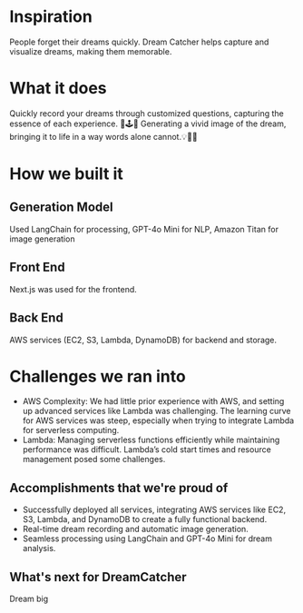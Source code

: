 # Inspiration
People forget their dreams quickly. Dream Catcher helps capture and visualize dreams, making them memorable.

# What it does
Quickly record your dreams through customized questions, capturing the essence of each experience. 🌙🕹️🌠
Generating a vivid image of the dream, bringing it to life in a way words alone cannot.💡💎🎥

# How we built it
## Generation Model
Used LangChain for processing, GPT-4o Mini for NLP, Amazon Titan for image generation

## Front End
Next.js was used for the frontend.

## Back End
AWS services (EC2, S3, Lambda, DynamoDB) for backend and storage. 

# Challenges we ran into
- AWS Complexity: We had little prior experience with AWS, and setting up advanced services like Lambda was challenging. The learning curve for AWS services was steep, especially when trying to integrate Lambda for serverless computing.
- Lambda: Managing serverless functions efficiently while maintaining performance was difficult. Lambda’s cold start times and resource management posed some challenges.

## Accomplishments that we're proud of
- Successfully deployed all services, integrating AWS services like EC2, S3, Lambda, and DynamoDB to create a fully functional backend.
- Real-time dream recording and automatic image generation.
- Seamless processing using LangChain and GPT-4o Mini for dream analysis.

## What's next for DreamCatcher
Dream big

